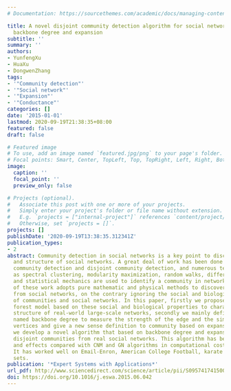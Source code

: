 ```yaml
---
# Documentation: https://sourcethemes.com/academic/docs/managing-content/

title: A novel disjoint community detection algorithm for social networks based on
  backbone degree and expansion
subtitle: ''
summary: ''
authors:
- YunfengXu
- HuaXu
- DongwenZhang
tags:
- '"Community detection"'
- '"Social network"'
- '"Expansion"'
- '"Conductance"'
categories: []
date: '2015-01-01'
lastmod: 2020-09-19T21:38:35+08:00
featured: false
draft: false

# Featured image
# To use, add an image named `featured.jpg/png` to your page's folder.
# Focal points: Smart, Center, TopLeft, Top, TopRight, Left, Right, BottomLeft, Bottom, BottomRight.
image:
  caption: ''
  focal_point: ''
  preview_only: false

# Projects (optional).
#   Associate this post with one or more of your projects.
#   Simply enter your project's folder or file name without extension.
#   E.g. `projects = ["internal-project"]` references `content/project/deep-learning/index.md`.
#   Otherwise, set `projects = []`.
projects: []
publishDate: '2020-09-19T13:38:35.312341Z'
publication_types:
- 2
abstract: Community detection in social networks is a key point to discover the functions
  and structure of social networks. A great deal of work has been done for overlapping
  community detection and disjoint community detection, and numerous techniques such
  as spectral clustering, modularity maximization, random walks, differential equation,
  and statistical mechanics are used to identify a community in networks, but most
  of these work adopts pure mathematic and physical methods to discover communities
  from social networks, on the contrary ignoring the social and biological properties
  of communities and social networks. In this paper, firstly we propose the community
  forest model based on these social and biological properties to characterize the
  structure of real-world large-scale networks, secondly we mainly define a new metric
  named backbone degree to measure the strength of the edge and the similarity of
  vertices and give a new sense definition to community based on expansion, thirdly
  we develop a novel algorithm that based on backbone degree and expansion to discover
  disjoint communities from real social networks. This algorithm has better performance
  and effects compared with CNM and GN algorithms in computational cost and visibility.
  It has worked well on Email-Enron, American College Football, karate club etc. data
  sets.
publication: '*Expert Systems with Applications*'
url_pdf: http://www.sciencedirect.com/science/article/pii/S0957417415004443
doi: https://doi.org/10.1016/j.eswa.2015.06.042
---
```


